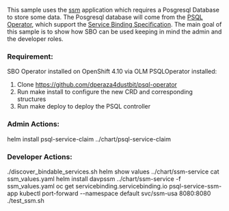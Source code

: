 This sample uses the [ssm](https://github.com/dperaza4dustbit/ssm) application which requires a Posgresql Database to store some data. The Posgresql database will come from the [PSQL Operator](https://github.com/dperaza4dustbit/psql-operator), which support the [Service Binding Specification](https://github.com/servicebinding/spec). The main goal of this sample is to show how SBO can be used keeping in mind the admin and the developer roles. 

### Requirement:
SBO Operator installed on OpenShift 4.10 via OLM
PSQLOperator installed:
1. Clone https://github.com/dperaza4dustbit/psql-operator
1. Run make install to configure the new CRD and corresponding structures
1. Run make deploy to deploy the PSQL controller

### Admin Actions:
helm install psql-service-claim ../chart/psql-service-claim

### Developer Actions:
./discover_bindable_services.sh
helm show values ../chart/ssm-service 
cat ssm_values.yaml
helm install davpssm ../chart/ssm-service -f ssm_values.yaml
oc get servicebinding.servicebinding.io psql-service-ssm-app
kubectl port-forward --namespace default svc/ssm-usa 8080:8080
./test_ssm.sh